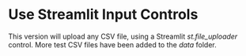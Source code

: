 # Use Streamlit Input Controls

This version will upload any CSV file, using a Streamlit *st.file_uploader* control. More test CSV files have been added to the *data* folder.